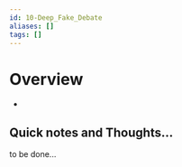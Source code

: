 ```yaml
---
id: 10-Deep_Fake_Debate
aliases: []
tags: []
---
```





# Overview


- []()

## Quick notes and Thoughts...
to be done...
